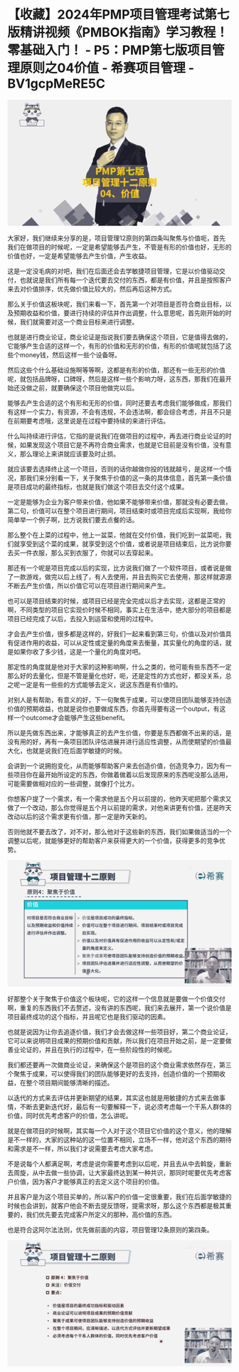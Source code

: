 # 【收藏】2024年PMP项目管理考试第七版精讲视频《PMBOK指南》学习教程！零基础入门！ - P5：PMP第七版项目管理原则之04价值 - 希赛项目管理 - BV1gcpMeRE5C

![](img/7202ebe6138effb1763ba40b8ad8c9ba_0.png)

大家好，我们继续来分享的是，项目管理12原则的第四条叫聚焦与价值呃，首先我们在做项目的时候呢，一定是希望能够去产生，不管是有形的价值也好，无形的价值也好，一定是希望能够去产生价值，产生收益。

这是一定没毛病的对吧，我们在后面还会去学敏捷项目管理，它是以价值驱动交付，也就说是我们所有每一个迭代要去交付的东西，都是有价值，并且是按照客户来去对价值排序，优先做价值比较大的，然后再后这种方式。

那么关于价值这板块呢，我们来看一下，首先第一个对项目是否符合商业目标，以及预期收益和价值，要进行持续的评估并作出调整，什么意思呢，首先刚开始的时候，我们就需要对这一个商业目标来进行调整。

也就是进行商业论证，商业论证是指说我们要去确保这个项目，它是值得去做的，它能够产生合适的这样一个，有形的价值和无形的价值，有形的价值呢就包括了这些个money钱，然后这样一些个设备呀。

然后这些个什么基础设施啊等等啊，这都是有形的价值，那还有一些无形的价值呢，就包括品牌呀，口碑呀，然后是这样一些个影响力呀，这东西，那我们在最开始还没做之前，就要确保这个项目他做完以后。

能够去产生合适的这个有形和无形的价值，同时还要去考虑我们能够做成，那我们有这样一个实力，有资源，不会有违规，不会违法啊，都会综合考虑，并且不只是在前期要考虑哦，这里说是在过程中要持续的来进行评估。

什么叫持续进行评估，它指的是说我们在做项目的过程中，再去进行商业论证的时候，如果发现这个项目它是不再符合商业需求，也就是它目前是没有价值，没有意义，那么理论上来讲就应该要及时止损。

就应该要去选择终止这一个项目，否则的话你越做你投的钱就越亏，是这样一个情况，那我们来分别看一下，关于聚焦于价值的这一条的具体信息，首先第一条价值是项目成功的最终指标，也就是我们做这个项目去交付这个成果。

一定是能够为企业为客户带来价值，他如果不能够带来价值，那就没有必要去做，第二句，价值可以在整个项目进行期间，项目结束时或项目完成后实现啊，我给你简单举一个例子啊，比方说我们要去点餐的话。

那么整个在上菜的过程中，他上一盆菜，他就在交付价值，我们吃到一盆菜呃，我们就享受到这个菜的成果，就享受到这个价值，或者说是项目结束后，比方说你要去买一件衣服，那么买到衣服了，你就可以去穿起来。

那还有一个呢是项目完成以后的实现，比方说我们做了一个软件项目，或者说是做了一款游戏，做完以后上线了，有人去使用，并且去购买它去使用，那这样就源源不断去产生价值，所以价值它可以在项目进行期间来产生。

也可以是项目结束的时候，或项目已经是完全完成以后才去实现，这都是正常的啊，不同类型的项目它实现价时候不相同，事实上在生活中，绝大部分的项目都是项目已经完成了以后，去投入到运营和使用的过程中。

才会去产生价值，很多都是这样的，好我们一起来看到第三句，价值以及对价值具有促进作用的收益，可以从定性或定量的角度来去衡量，其实量化的角度的话，就是如果你收了多少钱，这是一个量化的角度对吧。

那定性的角度就是他对于大家的这种影响啊，什么之类的，他可能有些东西不一定那么好的去量化，但是不管是量化也好，呃，还是定性的方式也好，都没关系，总之呢一定是有一些些的方式能够去定义，说这东西是有价值的。

对别人是有帮助，有意义的好，下一句聚焦于成果，可以使项目团队能够支持创造价值的预期收益，也就是说你也要做成东西，你首先得要有这一个output，有这样一个outcome才会能够产生这些benefit。

所以是先做东西出来，才能够真正的去产生价值，你要是东西都做不出来的话，是没有用的好，再有一条项目团队评估进展并进行适应性调整，从而使期望的价值最大化，也就是说我们在后面学敏捷的时候。

会讲到一个说拥抱变化，从而能够帮助客户来去创造价值，创造竞争力，因为有一些项目你在最开始所设定的东西，你做着做着以后发现原来的东西呢没那么适用，可能需要做相对应的一些调整，就像打个比方。

你想客户提了一个需求，有一个需求他是五个月以前提的，他昨天呢把那个需求又做了一个改动，那么你觉得是五个月以前提的需求，对他来讲更有价值，还是昨天改动以后的这个需求更有价值，那一定是昨天新的。

否则他就不要去改了，对不对，那么他对于这些新的东西，我们如果做适当的一个调整以后呢，就能够更好的帮助客户来获得更大的一个价值，获得更多的竞争优势。



![](img/7202ebe6138effb1763ba40b8ad8c9ba_2.png)

好那整个关于聚焦于价值这个板块呢，它的这样一个信息就是要做一个价值交付啊，重复的东西我们不去赘述，没有讲的东西呢，我们来去展开，第一个说价值是项目最终成功的这个指标，并且呢它也是我们驱动的因素。

也就是说因为让你去追逐价值，我们才会去做这样一些项目好，第二个商业论证，它可以来说明项目成果的预期价值和贡献，所以我们在项目开始之前，是一定要做善业论证的，并且在执行的过程中，在一些阶段性的时候呢。

我们都还要再一次做商业论证，来确保这个是项目的这个商业需求依然存在，第三个聚焦于成果，可以使得我们的团队能够更好的去支持，创造价值的一个预期收益，在整个项目期间能够清晰的描述。

以迭代的方式来去评估并更新期望的结果，其实这也就是用敏捷的方式来去做事情，不断去更新迭代好，最后有一句要解释一下，说必须考虑每一个干系人群体的价值，同时优先考虑客户的价值，怎么讲呢。

就是在做项目的时候啊，其实每一个人对于这个项目它价值的这个意义，他的理解是不一样的，大家的这种站的这一位置不相同，立场不一样，他对这个东西的期待和需求是不一样，所以我们才说需要去考虑大家考虑。

不是说每个人都满足啊，考虑是说你需要考虑到以后呢，并且去从中去斡旋，重新去周旋，从中去做一些协调，让大家最终达到某一种共识，那同时呢要优先考虑客户价值，因为客户才能够真正的去定义这个项目的价值。

并且客户是为这个项目买单的，所以客户的价值一定很重要，我们在后面学敏捷的时候也会讲到，就客户他会不断去提反馈呀，提需求呀，那么这个东西都是极其重要的，我们优先要去完成客户所定义的那种，高价值的东西。

也是符合这阿尔法法则，优先做前面的内容，项目管理12条原则的第四条。

![](img/7202ebe6138effb1763ba40b8ad8c9ba_4.png)